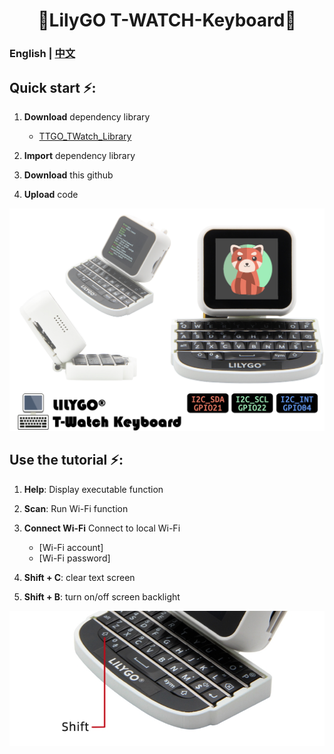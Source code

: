 
<h1 align = "center">🌟LilyGO T-WATCH-Keyboard🌟</h1>

### English | [中文](docs/details_cn.md) 

<h2 align = "left">Quick start ⚡:</h2>

1. **Download** dependency library
     - [TTGO_TWatch_Library](https://github.com/Xinyuan-LilyGO/TTGO_TWatch_Library)
     
2. **Import** dependency library

3. **Download** this github

4. **Upload** code

![image](./image/image1.jpg)


<h2 align = "left">Use the tutorial ⚡:</h2>

1. **Help**: Display executable function

2. **Scan**: Run Wi-Fi function

3. **Connect Wi-Fi** Connect to local Wi-Fi 
     - [Wi-Fi account] 
     - [Wi-Fi password]

4. **Shift + C**: clear text screen

5. **Shift + B**: turn on/off screen backlight

![image](./image/image3.jpg)
